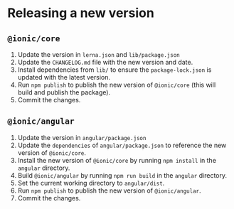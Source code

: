 # Releasing a new version

## `@ionic/core`

1. Update the version in `lerna.json` and `lib/package.json`
2. Update the `CHANGELOG.md` file with the new version and date.
3. Install dependencies from `lib/` to ensure the `package-lock.json` is updated with the latest version.
4. Run `npm publish` to publish the new version of `@ionic/core` (this will build and publish the package).
5. Commit the changes.

## `@ionic/angular`

1. Update the version in `angular/package.json`
2. Update the `dependencies` of `angular/package.json` to reference the new version of `@ionic/core`.
3. Install the new version of `@ionic/core` by running `npm install` in the `angular` directory.
4. Build `@ionic/angular` by running `npm run build` in the `angular` directory.
5. Set the current working directory to `angular/dist`.
6. Run `npm publish` to publish the new version of `@ionic/angular`.
7. Commit the changes.
